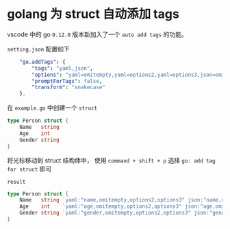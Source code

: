# golang 为 struct 自动添加 tags

vscode 中的 go `0.12.0` 版本新加入了一个 `auto add tags` 的功能。

`setting.json` 配置如下

```yaml
    "go.addTags": {
        "tags": "yaml,json",
        "options": "yaml=omitempty,yaml=options2,yaml=options3,json=omitempty",
        "promptForTags": false,
        "transform": "snakecase"
    },
```

在 `example.go` 中创建一个 `struct`

```go
type Person struct {
	Name   string
	Age    int
	Gender string
}
```

将光标移动到 struct 结构体中， 使用 `command + shift + p` 选择 `go: add tag for struct` 即可

`result`
```go
type Person struct {
	Name   string `yaml:"name,omitempty,options2,options3" json:"name,omitempty"`
	Age    int    `yaml:"age,omitempty,options2,options3" json:"age,omitempty"`
	Gender string `yaml:"gender,omitempty,options2,options3" json:"gender,omitempty"`
}
```